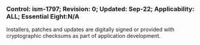 ### Control: ism-1797; Revision: 0; Updated: Sep-22; Applicability: ALL; Essential Eight:N/A
<p>Installers, patches and updates are digitally signed or provided with cryptographic checksums as part of application development.</p>